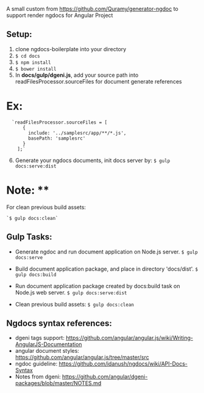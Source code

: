 
A small custom from https://github.com/Quramy/generator-ngdoc to support render ngdocs for Angular Project

## Setup:

 1. clone ngdocs-boilerplate into your directory
 2. `$ cd docs`
 3. `$ npm install`
 4. `$ bower install`
 5. In **docs/gulp/dgeni.js**, add your source path into readFilesProcessor.sourceFiles for document generate references
   
 # Ex:

      `readFilesProcessor.sourceFiles = [
          {
            include: '../samplesrc/app/**/*.js',
            basePath: 'samplesrc'
          }
        ];`

 6. Generate your ngdocs documents, init docs server by:
      `$ gulp docs:serve:dist`
    
 
 # Note: **
    
 For clean previous build assets:

    `$ gulp docs:clean`

## Gulp Tasks:

+ Generate ngdoc and run document application on Node.js server.
    `$ gulp docs:serve`

+ Build document application package, and place in directory 'docs/dist'.
    `$ gulp docs:build`

+ Run document application package created by docs:build task on Node.js web server.
    `$ gulp docs:serve:dist`

+ Clean previous build assets:
    `$ gulp docs:clean`


## Ngdocs syntax references:

+ dgeni tags support: https://github.com/angular/angular.js/wiki/Writing-AngularJS-Documentation
+ angular document styles: https://github.com/angular/angular.js/tree/master/src
+ ngdoc guideline: https://github.com/idanush/ngdocs/wiki/API-Docs-Syntax
+ Notes from dgeni: https://github.com/angular/dgeni-packages/blob/master/NOTES.md

